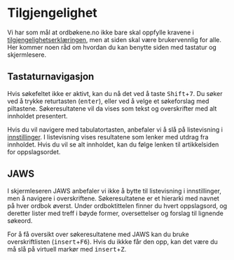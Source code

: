 # Tilgjengelighet
Vi har som mål at ordbøkene.no ikke bare skal oppfylle kravene i [tilgjengelighetserklæringen](https://uustatus.no/nb/erklaringer/publisert/b2a6f8d0-3a16-4716-8bc8-46ac3c161935), men at siden skal være brukervennlig for alle.
Her kommer noen råd om hvordan du kan benytte siden med tastatur og skjermlesere.

## Tastaturnavigasjon
Hvis søkefeltet ikke er aktivt, kan du nå det ved å taste <kbd>Shift</kbd>+<kbd>7</kbd>. Du søker ved å trykke returtasten (<kbd>enter</kbd>), eller ved å velge et søkeforslag med piltastene. Søkeresultatene vil da vises som tekst og overskrifter med alt innholdet presentert. 

Hvis du vil navigere med tabulatortasten, anbefaler vi å slå på listevisning i [innstillinger](/nob/settings). 
I listevisning vises resultatene som lenker med utdrag fra innholdet. Hvis du vil se alt innholdet, kan du følge lenken til artikkelsiden for oppslagsordet.

## JAWS
I skjermleseren JAWS anbefaler vi ikke å bytte til listevisning i innstillinger, men å navigere i overskriftene. Søkeresultatene er et hierarki med navnet på hver ordbok øverst. Under ordboktittelen finner du hvert oppslagsord, og deretter lister med treff i bøyde former, oversettelser og forslag til lignende søkeord.

For å få oversikt over søkeresultatene med JAWS kan du bruke overskriftlisten (<kbd>insert</kbd>+<kbd>F6</kbd>). Hvis du ikkke får den opp, kan det være du må slå på virtuell markør med <kbd>insert</kbd>+<kbd>Z</kbd>.
